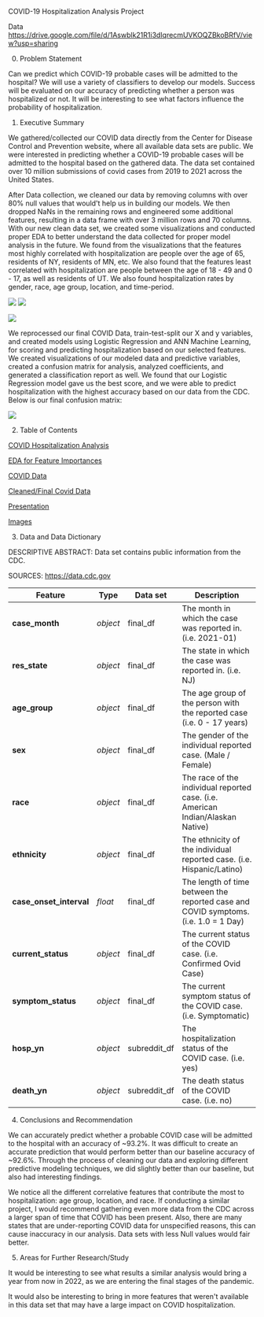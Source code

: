 COVID-19 Hospitalization Analysis Project

Data
https://drive.google.com/file/d/1Aswblk21R1i3dIqrecmUVKOQZBkoBRfV/view?usp=sharing

0) Problem Statement
 
Can we predict which COVID-19 probable cases will be admitted to the hospital?
We will use a variety of classifiers to develop our models.
Success will be evaluated on our accuracy of predicting whether a person was hospitalized or not.
It will be interesting to see what factors influence the probability of hospitalization. 

1) Executive Summary
 
We gathered/collected our COVID data directly from the Center for Disease Control and Prevention website, where all available data sets are public.
We were interested in predicting whether a COVID-19 probable cases will be admitted to the hospital based on the gathered data. The data set contained over 10 million submissions of covid cases from 2019 to 2021 across the United States. 

After Data collection, we cleaned our data by removing columns with over 80% null values that would't help us in building our models. We then dropped NaNs in the remaining rows and engineered some additional features, resulting in a data frame with over 3 million rows and 70 columns. With our new clean data set, we created some visualizations and conducted proper EDA to better understand the data collected for proper model analysis in the future. We found from the visualizations that the features most highly correlated with hospitalization are people over the age of 65, residents of NY, residents of MN, etc. We also found that the features least correlated with hospitalization are people between the age of 18 - 49 and 0 - 17, as well as residents of UT. 
We also found hospitalization rates by gender, race, age group, location, and time-period.



<img src = "images/age_hospitalizations.jpg"> <img src = "images/gender_hospitalizations.jpg">

<img src = "images/state_hospitalizations.jpg"> 

We reprocessed our final COVID Data, train-test-split our X and y variables, and created models using Logistic Regression and ANN Machine Learning, for scoring and predicting hospitalization based on our selected features. We created visualizations of our modeled data and predictive variables, created a confusion matrix for analysis, analyzed coefficients, and generated a classification report as well. We found that our Logistic Regression model gave us the best score, and we were able to predict hospitalization with the highest accuracy based on our data from the CDC. Below is our final confusion matrix:

<img src = "images/final_confusion_matrix.png">

2) Table of Contents

[COVID Hospitalization Analysis](covid_hospital_final.ipynb)

[EDA for Feature Importances](EDA_feature_importances.ipynb)

[COVID Data](data/covid_cases_cleaned.csv) 

[Cleaned/Final Covid Data](data/final_df.pkl)

[Presentation](presentation/Covid-Presentation.pdf)

[Images](images/)
 
3) Data and Data Dictionary

DESCRIPTIVE ABSTRACT: Data set contains public information from the CDC.

SOURCES: https://data.cdc.gov

|Feature|Type|Data set|Description|
|---|---|---|---|
|**case_month**|*object*|final_df|The month in which the case was reported in. (i.e. 2021-01)
|**res_state**|*object*|final_df|The state in which the case was reported in. (i.e. NJ) 
|**age_group**|*object*|final_df|The age group of the person with the reported case (i.e. 0 - 17 years)
|**sex**|*object*|final_df|The gender of the individual reported case. (Male / Female)
|**race**|*object*|final_df|The race of the individual reported case. (i.e. American Indian/Alaskan Native)
|**ethnicity**|*object*|final_df|The ethnicity of the individual reported case. (i.e. Hispanic/Latino)
|**case_onset_interval**|*float*|final_df|The length of time between the reported case and COVID symptoms. (i.e. 1.0 = 1 Day)
|**current_status**|*object*|final_df|The current status of the COVID case. (i.e. Confirmed Ovid Case) 
|**symptom_status**|*object*|final_df|The current symptom status of the COVID case. (i.e. Symptomatic)
|**hosp_yn**|*object*|subreddit_df|The hospitalization status of the COVID case. (i.e. yes)
|**death_yn**|*object*|subreddit_df|The death status of the COVID case. (i.e. no)

4) Conclusions and Recommendation

We can accurately predict whether a probable COVID case will be admitted to the hospital with an accuracy of ~93.2%.
It was difficult to create an accurate prediction that would perform better than our baseline accuracy of ~92.6%.
Through the process of cleaning our data and exploring different predictive modeling techniques, we did slightly better than our baseline, but also had interesting findings.

We notice all the different correlative features that contribute the most to hospitalization: age group, location, and race. 
If conducting a similar project, I would recommend gathering even more data from the CDC across a larger span of time that COVID has been present. Also, there are many states that are under-reporting COVID data for unspecified reasons, this can cause inaccuracy in our analysis. Data sets with less Null values would fair better. 

5) Areas for Further Research/Study

It would be interesting to see what results a similar analysis would bring a year from now in 2022, as we are entering the final stages of the pandemic.

It would also be interesting to bring in more features that weren't available in this data set that may have a large impact on COVID hospitalization.
